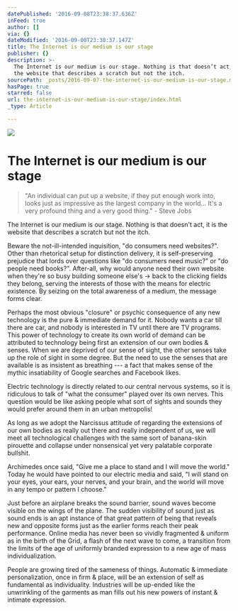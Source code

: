 ```yaml
---
datePublished: '2016-09-08T23:38:37.636Z'
inFeed: true
author: []
via: {}
dateModified: '2016-09-08T23:38:37.147Z'
title: The Internet is our medium is our stage
publisher: {}
description: >-
  The Internet is our medium is our stage. Nothing is that doesn’t act, it is
  the website that describes a scratch but not the itch.
sourcePath: _posts/2016-09-07-the-internet-is-our-medium-is-our-stage.md
hasPage: true
starred: false
url: the-internet-is-our-medium-is-our-stage/index.html
_type: Article

---
```

![](https://the-grid-user-content.s3-us-west-2.amazonaws.com/7d01fa7f-7bd7-4048-b77c-f079467c4309.png)

# The Internet is our medium is our stage

> "An individual can put up a website, if they put enough work into, looks just as impressive as the largest company in the world... It's a very profound thing and a very good thing." - Steve Jobs

The Internet is our medium is our stage. Nothing is that doesn't act, it is the website that describes a scratch but not the itch.

Beware the not-ill-intended inquisition, "do consumers need websites?". Other than rhetorical setup for distinction delivery, it is self-preserving prejudice that lords over questions like "do consumers need music?" or "do people need books?". After-all, why would anyone need their own website when they're so busy building someone else's -\> back to the clicking fields they belong, serving the interests of those with the means for electric existence. By seizing on the total awareness of a medium, the message forms clear.

Perhaps the most obvious "closure" or psychic consequence of any new technology is the pure & immediate demand for it. Nobody wants a car till there are car, and nobody is interested in TV until there are TV programs. This power of technology to create its own world of demand can be attributed to technology being first an extension of our own bodies & senses. When we are deprived of our sense of sight, the other senses take up the role of sight in some degree. But the need to use the senses that are available is as insistent as breathing --- a fact that makes sense of the mythic insatiability of Google searches and Facebook likes.

Electric technology is directly related to our central nervous systems, so it is ridiculous to talk of "what the consumer" played over its own nerves. This question would be like asking people what sort of sights and sounds they would prefer around them in an urban metropolis!

As long as we adopt the Narcissus attitude of regarding the extensions of our own bodies as really out there and really independent of us, we will meet all technological challenges with the same sort of banana-skin pirouette and collapse under nonsensical yet very palatable corporate bullshit.

Archimedes once said, "Give me a place to stand and I will move the world." Today he would have pointed to our electric media and said, "I will stand on your eyes, your ears, your nerves, and your brain, and the world will move in any tempo or pattern I choose."

Just before an airplane breaks the sound barrier, sound waves become visible on the wings of the plane. The sudden visibility of sound just as sound ends is an apt instance of that great pattern of being that reveals new and opposite forms just as the earlier forms reach their peak performance. Online media has never been so vividly fragmented & uniform as in the birth of the Grid, a flash of the next wave to come, a transition from the limits of the age of uniformly branded expression to a new age of mass individualization.

People are growing tired of the sameness of things. Automatic & immediate personalization, once in firm & place, will be an extension of self as fundamental as individuality. Industries will be up-ended like the unwrinkling of the garments as man fills out his new powers of instant & intimate expression.